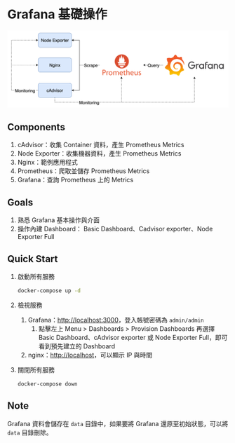 # Grafana 基礎操作

![Lab Architecture](lab-arch.png)

## Components

1. cAdvisor：收集 Container 資料，產生 Prometheus Metrics
2. Node Exporter：收集機器資料，產生 Prometheus Metrics
3. Nginx：範例應用程式
4. Prometheus：爬取並儲存 Prometheus Metrics
5. Grafana：查詢 Prometheus 上的 Metrics

## Goals

1. 熟悉 Grafana 基本操作與介面
2. 操作內建 Dashboard： Basic Dashboard、Cadvisor exporter、Node Exporter Full

## Quick Start

1. 啟動所有服務

   ```bash
   docker-compose up -d
   ```

2. 檢視服務

   1. Grafana：[http://localhost:3000](http://localhost:3000)，登入帳號密碼為 `admin/admin`
      1. 點擊左上 Menu > Dashboards > Provision Dashboards 再選擇 Basic Dashboard、cAdvisor exporter 或 Node Exporter Full，即可看到預先建立的 Dashboard
   2. nginx：[http://localhost](http://localhost)，可以顯示 IP 與時間

3. 關閉所有服務

   ```bash
   docker-compose down
   ```

## Note

Grafana 資料會儲存在 `data` 目錄中，如果要將 Grafana 還原至初始狀態，可以將 `data` 目錄刪除。
